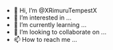 - 👋 Hi, I’m @XRimuruTempestX
- 👀 I’m interested in ...
- 🌱 I’m currently learning ...
- 💞️ I’m looking to collaborate on ...
- 📫 How to reach me ...

<!---
XRimuruTempestX/XRimuruTempestX is a ✨ special ✨ repository because its `README.md` (this file) appears on your GitHub profile.
You can click the Preview link to take a look at your changes.
--->
